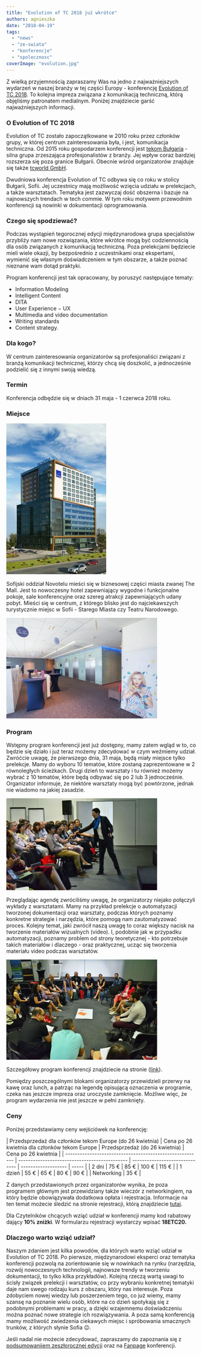 ```yaml
---
title: "Evolution of TC 2018 już wkrótce"
authors: agnieszka
date: "2018-04-19"
tags:
  - "news"
  - "ze-swiata"
  - "konferencje"
  - "spolecznosc"
coverImage: "evolution.jpg"
---
```


Z wielką przyjemnością zapraszamy Was na jedno z najważniejszych wydarzeń w
naszej branży w tej części Europy - konferencję
[Evolution of TC 2018](https://evolution-of-tc.com/). To kolejna impreza
związana z komunikacją techniczną, którą objęliśmy patronatem medialnym. Poniżej
znajdziecie garść najważniejszych informacji.

<!--truncate-->

### O Evolution of TC 2018

Evolution of TC zostało zapoczątkowane w 2010 roku przez członków grupy, w
której centrum zainteresowania była, i jest, komunikacja techniczna. Od 2015
roku gospodarzem konferencji jest
[tekom Bułgaria](http://www.technical-communication.org/bg/technical-communication-bulgaria.html) -
silna grupa zrzeszająca profesjonalistów z branży. Jej wpływ coraz bardziej
rozszerza się poza granice Bułgarii. Obecnie wśród organizatorów znajduje się
także [tcworld GmbH](http://www.tcworld.info/footer/about-tcworld/).

Dwudniowa konferencja Evolution of TC odbywa się co roku w stolicy Bułgarii,
Sofii. Jej uczestnicy mają możliwość wzięcia udziału w prelekcjach, a także
warsztatach. Tematyka jest zazwyczaj dość obszerna i bazuje na najnowszych
trendach w tech commie. W tym roku motywem przewodnim konferencji są nowinki w
dokumentacji oprogramowania.

### Czego się spodziewać?

Podczas wystąpień tegorocznej edycji międzynarodowa grupa specjalistów przybliży
nam nowe rozwiązania, które wkrótce mogą być codziennością dla osób związanych z
komunikacją techniczną. Poza prelekcjami będziecie mieli wiele okazji, by
bezpośrednio z uczestnikami oraz ekspertami, wymienić się własnym doświadczeniem
w tym obszarze, a także poznać nieznane wam dotąd praktyki.

Program konferencji jest tak opracowany, by poruszyć następujące tematy:

- Information Modeling
- Intelligent Content
- DITA
- User Experience − UX
- Multimedia and video documentation
- Writing standards
- Content strategy.

### Dla kogo?

W centrum zainteresowania organizatorów są profesjonaliści związani z branżą
komunikacji technicznej, którzy chcą się doszkolić, a jednocześnie podzielić się
z innymi swoją wiedzą.

### Termin

Konferencja odbędzie się w dniach 31 maja - 1 czerwca 2018 roku.

### Miejsce

![](images/csm_2018-03-06_Novotel_Sofia_660_pix_b6b3dadeb5-e1523802045908.jpg)

Sofijski oddział Novotelu mieści się w biznesowej części miasta zwanej The Mall.
Jest to nowoczesny hotel zapewniający wygodne i funkcjonalne pokoje, sale
konferencyjne oraz szereg atrakcji zapewniających udany pobyt. Mieści się w
centrum, z którego blisko jest do najciekawszych turystycznie miejsc w Sofii -
Starego Miasta czy Teatru Narodowego.

![](images/csm_2018-03-06_Novotel_Mezzanine_800_pix_3ec94ccde1-e1523802078951.jpg)

### Program

Wstępny program konferencji jest już dostępny, mamy zatem wgląd w to, co będzie
się działo i już teraz możemy zdecydować w czym weźmiemy udział. Zwróćcie uwagę,
że pierwszego dnia, 31 maja, będą miały miejsce tylko prelekcje. Mamy do wyboru
10 tematów, które zostaną zaprezentowane w 2 równoległych ścieżkach. Drugi dzień
to warsztaty i tu również możemy wybrać z 10 tematów, które będą odbywać się po
2 lub 3 jednocześnie. Organizator informuje, że niektóre warsztaty mogą być
powtórzone, jednak nie wiadomo na jakiej zasadzie.

![](images/csm_2017-06-20_Leah-Guren_d0e23b5b4a-e1523802098503.jpg)

Przeglądając agendę zwróciliśmy uwagę, że organizatorzy niejako połączyli
wykłady z warsztatami. Mamy na przykład prelekcje o automatyzacji tworzonej
dokumentacji oraz warsztaty, podczas których poznamy konkretne strategie i
narzędzia, które pomogą nam zautomatyzować proces. Kolejny temat, jaki zwrócił
naszą uwagę to coraz większy nacisk na tworzenie materiałów wizualnych (video).
I, podobnie jak w przypadku automatyzacji, poznamy problem od strony
teoretycznej - kto potrzebuje takich materiałów i dlaczego - oraz praktycznej,
ucząc się tworzenia materiału video podczas warsztatów.

![](images/csm_2017-06-20_Interactive-Sess_800_pix_c039fec40f-e1523802113709.jpg)

Szczegółowy program konferencji znajdziecie na stronie
([link](https://evolution-of-tc.com/program-2018/)).

Pomiędzy poszczególnymi blokami organizatorzy przewidzieli przerwy na kawę oraz
lunch, a patrząc na legendę opisującą oznaczenia w programie, czeka nas jeszcze
impreza oraz uroczyste zamknięcie. Możliwe więc, że program wydarzenia nie jest
jeszcze w pełni zamknięty.

### Ceny

Poniżej przedstawiamy ceny wejściówek na konferencję:

| Przedsprzedaż dla członków tekom Europe (do 26 kwietnia) | Cena po 26 kwietnia dla członków tekom Europe | Przedsprzedaż (do 26 kwietnia) | Cena po 26 kwietnia |
| -------------------------------------------------------- | --------------------------------------------- | ------------------------------ | ------------------- | ----- |
| 2 dni                                                    | 75 €                                          | 85 €                           | 100 €               | 115 € |
| 1 dzień                                                  | 55 €                                          | 65 €                           | 80 €                | 90 €  |
| Networking                                               | 35 €                                          |

Z danych przedstawionych przez organizatorów wynika, że poza programem głównym
jest przewidziany także wieczór z networkingiem, na który będzie obowiązywała
dodatkowa opłata i rejestracja. Informacje na ten temat możecie śledzić na
stronie rejestracji, którą znajdziecie
[tutaj](https://evolution-of-tc.com/register/).

Dla Czytelników chcących wziąć udział w konferencji mamy kod rabatowy dający
**10% zniżki**. W formularzu rejestracji wystarczy wpisać **18ETC20.**

### Dlaczego warto wziąć udział?

Naszym zdaniem jest kilka powodów, dla których warto wziąć udział w Evolution of
TC 2018. Po pierwsze, międzynarodowi eksperci oraz tematyka konferencji pozwolą
na zorientowanie się w nowinkach na rynku (narzędzia, rozwój nowoczesnych
technologii, najnowsze trendy w tworzeniu dokumentacji, to tylko kilka
przykładów). Kolejną rzeczą wartą uwagi to ścisły związek prelekcji i
warsztatów, co przy wybraniu konkretnej tematyki daje nam swego rodzaju kurs z
obszaru, który nas interesuje. Poza zdobyciem nowej wiedzy lub poszerzeniem
tego, co już wiemy, mamy szansę na poznanie wielu osób, które na co dzień
spotykają się z podobnymi problemami w pracy, a dzięki wzajemnemu doświadczeniu
można poznać nowe strategie ich rozwiązywania. A poza samą konferencją mamy
możliwość zwiedzenia ciekawych miejsc i spróbowania smacznych trunków, z których
słynie Sofia 😉.

Jeśli nadal nie możecie zdecydować, zapraszamy do zapoznania się z
[podsumowaniiem zeszłorocznej edycji](https://evolution-of-tc.com/the-event/event-report/)
oraz na [Fanpage](https://www.facebook.com/evolutiontc/?fref=ts) konferencji.
